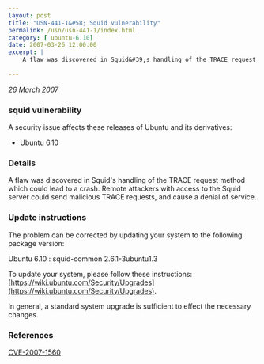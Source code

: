 ```yaml
---
layout: post
title: "USN-441-1&#58; Squid vulnerability"
permalink: /usn/usn-441-1/index.html
category: [ ubuntu-6.10]
date: 2007-03-26 12:00:00
excerpt: |
    A flaw was discovered in Squid&#39;s handling of the TRACE request method  which could lead to a crash.  Remote attackers with access to the Squid  server could send malicious TRACE requests, and cause a denial of  service.
    
--- 
```

 
 

*26 March 2007*

### squid vulnerability

A security issue affects these releases of Ubuntu and its derivatives:

* Ubuntu 6.10

### Details

A flaw was discovered in Squid&#39;s handling of the TRACE request method which could lead to a crash. Remote attackers with access to the Squid server could send malicious TRACE requests, and cause a denial of service.

### Update instructions

The problem can be corrected by updating your system to the following package version:

Ubuntu 6.10
 : squid-common <span>2.6.1-3ubuntu1.3</span>

To update your system, please follow these instructions: [https://wiki.ubuntu.com/Security/Upgrades](https://wiki.ubuntu.com/Security/Upgrades).

In general, a standard system upgrade is sufficient to effect the necessary changes.

### References

 
 [CVE-2007-1560](http://people.ubuntu.com/~ubuntu-security/cve/CVE-2007-1560)
 

